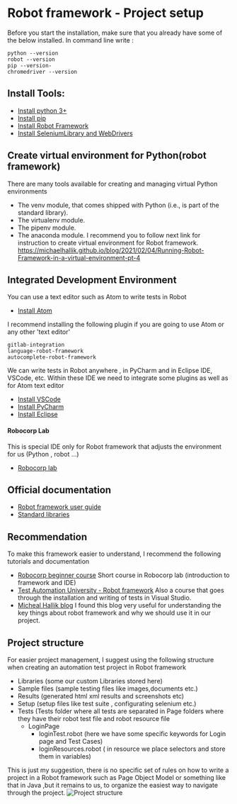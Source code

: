 # Robot framework - Project setup

Before you start the installation, make sure that you already have some of the below installed.
In command line write :

```
python --version
robot --version
pip --version-
chromedriver --version
```

## Install Tools:
- [Install python 3+](https://www.python.org/downloads/)
- [Install pip](https://pip.pypa.io/en/stable/installing/)
- [Install Robot Framework](https://pypi.org/project/robotframework/)
- [Install SeleniumLibrary and WebDrivers](http://robotframework.org/SeleniumLibrary/)

## Create virtual environment for Python(robot framework)
There are many tools available for creating and managing virtual Python environments
 - The venv module, that comes shipped with Python (i.e., is part of the standard library).
 - The virtualenv module.
 - The pipenv module.
 - The anaconda module.
I recommend you to follow next link for instruction to create virtual environment for Robot framework.
https://michaelhallik.github.io/blog/2021/02/04/Running-Robot-Framework-in-a-virtual-environment-pt-4

## Integrated Development Environment

You can use a text editor such as Atom to write tests in Robot
- [Install Atom](https://atom.io/)

I recommend installing the following plugin if you are going to use Atom
or any other 'text editor'

```
gitlab-integration
language-robot-framework
autocomplete-robot-framework
```

We can write tests in Robot anywhere , in PyCharm and in Eclipse IDE, VSCode, etc.
Within these IDE we need to integrate some plugins as well as for Atom text editor
- [Install VSCode](https://code.visualstudio.com/download)
- [Install PyCharm](https://www.jetbrains.com/pycharm/)
- [Install Eclipse](https://www.eclipse.org/downloads/)

#### Robocorp Lab
This is special IDE only for Robot framework that adjusts the environment for us (Python , robot ...)
- [Robocorp lab](https://robocorp.com/freedevtools)

## Official documentation
- [Robot framework user guide](http://robotframework.org/robotframework/#user-guide)
- [Standard libraries](http://robotframework.org/robotframework/#standard-libraries)

## Recommendation
To make this framework easier to understand, I recommend the following tutorials and documentation 
- [Robocorp beginner course](https://robocorp.com/docs/courses/beginners-course) Short course in Robocorp lab (introduction to framework and IDE)
- [Test Automation University - Robot framework](https://testautomationu.applitools.com/robot-framework-tutorial/) Also a course that goes through the installation and writing of tests in Visual Studio.
- [Micheal Hallik blog](https://michaelhallik.github.io/tag/robotframework) I found this blog very useful for understanding the key things about robot framework and why we should use it in our project.

## Project structure
For easier project management, I suggest using the following structure when creating an automation test project in Robot framework

- Libraries (some our custom Libraries stored here)
- Sample files (sample testing files like images,documents etc.)
- Results (generated html xml results and screenshots etc)
- Setup (setup files like test suite , configurating selenium etc.)
- Tests (Tests folder where all tests are separated in Page folders where they have their robot test file and robot resource file 
  - LoginPage
      - loginTest.robot  (here we have some specific keywords for Login page and Test Cases)
      - loginResources.robot ( in resource we place selectors and store them in variables)

This is just my suggestion, there is no specific set of rules on how to write a project in a Robot framework such as Page Object Model or something like that in Java ,but it remains to us, to organize the easiest way to navigate through the project.
 ![Project structure](https://i.ibb.co/9vtsmKY/project-Structure.png)
